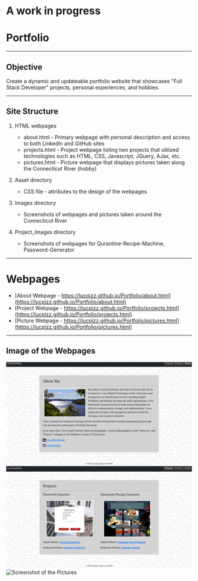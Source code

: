 # A work in progress

# Portfolio

---

## Objective

Create a dynamic and updateable portfolio website that showcases "Full Stack Developer" projects, personal experiences, and hobbies.

---

## Site Structure

1. HTML webpages

   - about.html - Primary webpage with personal description and access to both LinkedIn and GitHub sites
   - projects.html - Project webpage listing two projects that utilized technologies such as HTML, CSS, Javascript, JQuery, AJax, etc.
   - pictures.html - Picture webpage that displays pictures taken along the Connecticut River (hobby)

2. Asset directory

   - CSS file - attributes to the design of the webpages

3. Images directory

   - Screenshots of webpages and pictures taken around the Connecticut River

4. Project_Images directory

   - Screenshots of webpages for Qurantine-Recipe-Machine, Password-Generator

---

# Webpages

- [About Webpage - https://lucpizz.github.io/Portfolio/about.html](https://lucpizz.github.io/Portfolio/about.html)
- [Project Webpage - https://lucpizz.github.io/Portfolio/projects.html](https://lucpizz.github.io/Portfolio/projects.html)
- [Picture Webpage - https://lucpizz.github.io/Portfolio/pictures.html](https://lucpizz.github.io/Portfolio/pictures.html)

---

## Image of the Webpages

![Screenshot of the About](/Images/About.png)
![Screenshot of the Projects](/Images/Projects.png)
![Screenshot of the Pictures](/Images/Pictures.png)
